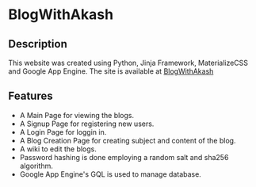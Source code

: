 # BlogWithAkash
## Description
This website was created using Python, Jinja Framework, MaterializeCSS and Google App Engine.
The site is available at [BlogWithAkash](http://blogwithakash.appspot.com/)

## Features
* A Main Page for viewing the blogs.
* A Signup Page for registering new users.
* A Login Page for loggin in.
* A Blog Creation Page for creating subject and content of the blog.
* A wiki to edit the blogs.
* Password hashing is done employing a random salt and sha256 algorithm.
* Google App Engine's GQL is used to manage database.
